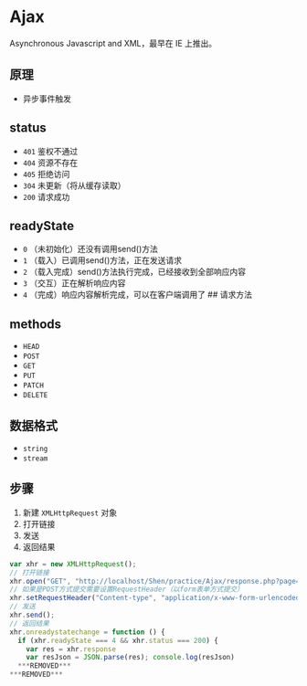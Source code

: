 # Ajax

Asynchronous Javascript and XML，最早在 IE 上推出。

## 原理

- 异步事件触发

## status

- ```401``` 鉴权不通过
- ```404``` 资源不存在
- ```405``` 拒绝访问
- ```304``` 未更新（将从缓存读取）
- ```200``` 请求成功

## readyState

- ```0``` （未初始化）还没有调用send()方法
- ```1``` （载入）已调用send()方法，正在发送请求
- ```2``` （载入完成）send()方法执行完成，已经接收到全部响应内容
- ```3``` （交互）正在解析响应内容
- ```4``` （完成）响应内容解析完成，可以在客户端调用了 ## 请求方法

## methods

- ```HEAD```
- ```POST```
- ```GET```
- ```PUT```
- ```PATCH```
- ```DELETE```

## 数据格式

- ```string```
- ```stream```

## 步骤

1. 新建 ```XMLHttpRequest``` 对象
2. 打开链接
3. 发送
4. 返回结果

```javascript
var xhr = new XMLHttpRequest();
// 打开链接
xhr.open("GET", "http://localhost/Shen/practice/Ajax/response.php?page=1");
// 如果是POST方式提交需要设置RequestHeader（以form表单方式提交）
xhr.setRequestHeader("Content-type", "application/x-www-form-urlencoded");
// 发送
xhr.send();
// 返回结果
xhr.onreadystatechange = function () {
  if (xhr.readyState === 4 && xhr.status === 200) {
    var res = xhr.response
    var resJson = JSON.parse(res); console.log(resJson)
  ***REMOVED***
***REMOVED***
```